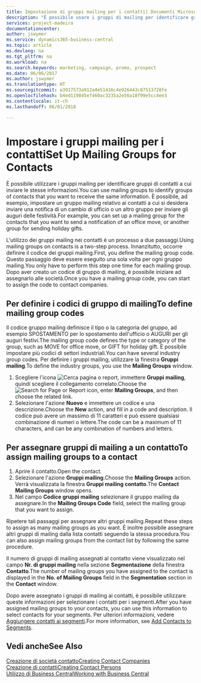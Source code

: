 ```yaml
---
title: Impostazione di gruppi mailing per i contatti| Documenti Microsoft
description: "È possibile usare i gruppi di mailing per identificare gruppi di contatti a cui inviare le stesse informazioni, ad esempio per una campagna marketing o promozionale."
services: project-madeira
documentationcenter: 
author: jswymer
ms.service: dynamics365-business-central
ms.topic: article
ms.devlang: na
ms.tgt_pltfrm: na
ms.workload: na
ms.search.keywords: marketing, campaign, promo, prospect
ms.date: 06/06/2017
ms.author: jswymer
ms.translationtype: HT
ms.sourcegitcommit: e3917573a912a4e51416c4e926443c87513728fe
ms.openlocfilehash: b4ed119845ef460ac3235a2e56a18f99e5cc4ee3
ms.contentlocale: it-ch
ms.lasthandoff: 06/01/2018

---
```

# <a name="set-up-mailing-groups-for-contacts"></a><span data-ttu-id="54578-103">Impostare i gruppi mailing per i contatti</span><span class="sxs-lookup"><span data-stu-id="54578-103">Set Up Mailing Groups for Contacts</span></span>
<span data-ttu-id="54578-104">È possibile utilizzare i gruppi mailing per identificare gruppi di contatti a cui inviare le stesse informazioni.</span><span class="sxs-lookup"><span data-stu-id="54578-104">You can use mailing groups to identify groups of contacts that you want to receive the same information.</span></span> <span data-ttu-id="54578-105">È possibile, ad esempio, impostare un gruppo mailing relativo ai contatti a cui si desidera inviare una notifica di un cambio di ufficio o un altro gruppo per inviare gli auguri delle festività.</span><span class="sxs-lookup"><span data-stu-id="54578-105">For example, you can set up a mailing group for the contacts that you want to send a notification of an office move, or another group for sending holiday gifts.</span></span>

<span data-ttu-id="54578-106">L'utilizzo dei gruppi mailing nei contatti è un processo a due passaggi.</span><span class="sxs-lookup"><span data-stu-id="54578-106">Using mailing groups on contacts is a two-step process.</span></span> <span data-ttu-id="54578-107">Innanzitutto, occorre definire il codice dei gruppi mailing.</span><span class="sxs-lookup"><span data-stu-id="54578-107">First, you define the mailing group code.</span></span> <span data-ttu-id="54578-108">Questo passaggio deve essere eseguito una sola volta per ogni gruppo mailing.</span><span class="sxs-lookup"><span data-stu-id="54578-108">You only have to perform this step one time for each mailing group.</span></span> <span data-ttu-id="54578-109">Dopo aver creato un codice di gruppo di mailing, è possibile iniziare ad assegnarlo alle società.</span><span class="sxs-lookup"><span data-stu-id="54578-109">Once you have a mailing group code, you can start to assign the code to contact companies.</span></span>

## <a name="to-define-mailing-group-codes"></a><span data-ttu-id="54578-110">Per definire i codici di gruppo di mailing</span><span class="sxs-lookup"><span data-stu-id="54578-110">To define mailing group codes</span></span>
<span data-ttu-id="54578-111">Il codice gruppo mailing definisce il tipo o la categoria del gruppo, ad esempio SPOSTAMENTO per lo spostamento dell'ufficio o AUGURI per gli auguri festivi.</span><span class="sxs-lookup"><span data-stu-id="54578-111">The mailing group code defines the type or category of the group, such as MOVE for office move, or GIFT for holiday gift.</span></span> <span data-ttu-id="54578-112">È possibile impostare più codici di settori industriali.</span><span class="sxs-lookup"><span data-stu-id="54578-112">You can have several industry group codes.</span></span> <span data-ttu-id="54578-113">Per definire i gruppi mailing, utilizzare la finestra **Gruppi mailing**.</span><span class="sxs-lookup"><span data-stu-id="54578-113">To define the industry groups, you use the **Mailing Groups** window.</span></span>

1. <span data-ttu-id="54578-114">Scegliere l'icona ![Cerca pagina o report](media/ui-search/search_small.png "icona Cerca pagina o report"), immettere **Gruppi mailing**, quindi scegliere il collegamento correlato.</span><span class="sxs-lookup"><span data-stu-id="54578-114">Choose the ![Search for Page or Report](media/ui-search/search_small.png "Search for Page or Report icon") icon, enter **Mailing Groups**, and then choose the related link.</span></span>
2. <span data-ttu-id="54578-115">Selezionare l'azione **Nuovo** e immettere un codice e una descrizione.</span><span class="sxs-lookup"><span data-stu-id="54578-115">Choose the **New** action, and fill in a code and description.</span></span> <span data-ttu-id="54578-116">Il codice può avere un massimo di 11 caratteri e può essere qualsiasi combinazione di numeri o lettere.</span><span class="sxs-lookup"><span data-stu-id="54578-116">The code can be a maximum of 11 characters, and can be any combination of numbers and letters.</span></span>

## <a name="AssignMailGroupContact"></a> <span data-ttu-id="54578-117">Per assegnare gruppi di mailing a un contatto</span><span class="sxs-lookup"><span data-stu-id="54578-117">To assign mailing groups to a contact</span></span>
1. <span data-ttu-id="54578-118">Aprire il contatto.</span><span class="sxs-lookup"><span data-stu-id="54578-118">Open the contact.</span></span>
2. <span data-ttu-id="54578-119">Selezionare l'azione **Gruppi mailing**.</span><span class="sxs-lookup"><span data-stu-id="54578-119">Choose the **Mailing Groups** action.</span></span> <span data-ttu-id="54578-120">Verrà visualizzata la finestra **Gruppi mailing contatto**.</span><span class="sxs-lookup"><span data-stu-id="54578-120">The **Contact Mailing Groups** window opens.</span></span>
3. <span data-ttu-id="54578-121">Nel campo **Codice gruppi mailing** selezionare il gruppo mailing da assegnare.</span><span class="sxs-lookup"><span data-stu-id="54578-121">In the **Mailing Groups Code** field, select the mailing group that you want to assign.</span></span>

<span data-ttu-id="54578-122">Ripetere tali passaggi per assegnare altri gruppi mailing.</span><span class="sxs-lookup"><span data-stu-id="54578-122">Repeat these steps to assign as many mailing groups as you want.</span></span> <span data-ttu-id="54578-123">È inoltre possibile assegnare altri gruppi di mailing dalla lista contatti seguendo la stessa procedura.</span><span class="sxs-lookup"><span data-stu-id="54578-123">You can also assign mailing groups from the contact list by following the same procedure.</span></span>

<span data-ttu-id="54578-124">Il numero di gruppi di mailing assegnati al contatto viene visualizzato nel campo **Nr. di gruppi mailing** nella sezione **Segmentazione** della finestra **Contatto**.</span><span class="sxs-lookup"><span data-stu-id="54578-124">The number of mailing groups you have assigned to the contact is displayed in the **No. of Mailing Groups** field in the **Segmentation** section in the **Contact** window.</span></span>

<span data-ttu-id="54578-125">Dopo avere assegnato i gruppi di mailing ai contatti, è possibile utilizzare queste informazioni per selezionare i contatti per i segmenti.</span><span class="sxs-lookup"><span data-stu-id="54578-125">After you have assigned mailing groups to your contacts, you can use this information to select contacts for your segments.</span></span> <span data-ttu-id="54578-126">Per ulteriori informazioni, vedere [Aggiungere contatti ai segmenti](marketing-add-contact-segment.md).</span><span class="sxs-lookup"><span data-stu-id="54578-126">For more information, see [Add Contacts to Segments](marketing-add-contact-segment.md).</span></span>

## <a name="see-also"></a><span data-ttu-id="54578-127">Vedi anche</span><span class="sxs-lookup"><span data-stu-id="54578-127">See Also</span></span>
[<span data-ttu-id="54578-128">Creazione di società contatto</span><span class="sxs-lookup"><span data-stu-id="54578-128">Creating Contact Companies</span></span>](marketing-create-contact-companies.md)  
[<span data-ttu-id="54578-129">Creazione di contatti</span><span class="sxs-lookup"><span data-stu-id="54578-129">Creating Contact Persons</span></span>](marketing-create-contact-persons.md)  
[<span data-ttu-id="54578-130">Utilizzo di Business Central</span><span class="sxs-lookup"><span data-stu-id="54578-130">Working with Business Central</span></span>](ui-work-product.md)

